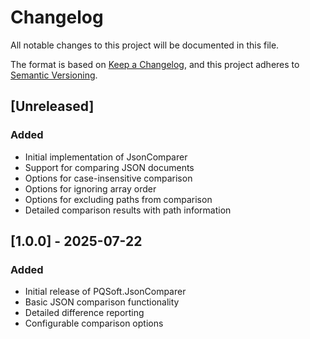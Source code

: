 # Changelog

All notable changes to this project will be documented in this file.

The format is based on [Keep a Changelog](https://keepachangelog.com/en/1.0.0/),
and this project adheres to
[Semantic Versioning](https://semver.org/spec/v2.0.0.html).

## [Unreleased]

### Added

- Initial implementation of JsonComparer
- Support for comparing JSON documents
- Options for case-insensitive comparison
- Options for ignoring array order
- Options for excluding paths from comparison
- Detailed comparison results with path information

## [1.0.0] - 2025-07-22

### Added

- Initial release of PQSoft.JsonComparer
- Basic JSON comparison functionality
- Detailed difference reporting
- Configurable comparison options
